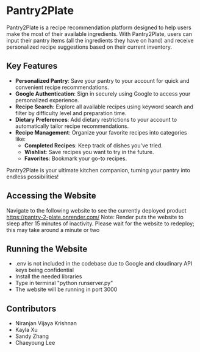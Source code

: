 # Pantry2Plate

Pantry2Plate is a recipe recommendation platform designed to help users make the most of their available ingredients. With Pantry2Plate, users can input their pantry items (all the ingredients they have on hand) and receive personalized recipe suggestions based on their current inventory.

## Key Features
- **Personalized Pantry**: Save your pantry to your account for quick and convenient recipe recommendations.
- **Google Authentication**: Sign in securely using Google to access your personalized experience.
- **Recipe Search**: Explore all available recipes using keyword search and filter by difficulty level and preparation time.
- **Dietary Preferences**: Add dietary restrictions to your account to automatically tailor recipe recommendations.
- **Recipe Management**: Organize your favorite recipes into categories like:
  - **Completed Recipes**: Keep track of dishes you've tried.
  - **Wishlist**: Save recipes you want to try in the future.
  - **Favorites**: Bookmark your go-to recipes.

Pantry2Plate is your ultimate kitchen companion, turning your pantry into endless possibilities!

## Accessing the Website
Navigate to the following website to see the currently deployed product
https://pantry-2-plate.onrender.com/
Note: Render puts the website to sleep after 15 minutes of inactivity. Please wait for the website to redeploy; this may take around a minute or two

## Running the Website
- .env is not included in the codebase due to Google and cloudinary API keys being confidential
- Install the needed libraries
- Type in terminal "python runserver.py"
- The website will be running in port 3000

## Contributors
- Niranjan Vijaya Krishnan
- Kayla Xu
- Sandy Zhang
- Chaeyoung Lee
